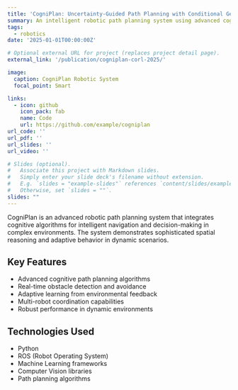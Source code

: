 ```yaml
---
title: 'CogniPlan: Uncertainty-Guided Path Planning with Conditional Generative Layout Prediction'
summary: An intelligent robotic path planning system using advanced cognitive algorithms.
tags:
  - robotics
date: '2025-01-01T00:00:00Z'

# Optional external URL for project (replaces project detail page).
external_link: '/publication/cogniplan-corl-2025/'

image:
  caption: CogniPlan Robotic System
  focal_point: Smart

links:
  - icon: github
    icon_pack: fab
    name: Code
    url: https://github.com/example/cogniplan
url_code: ''
url_pdf: ''
url_slides: ''
url_video: ''

# Slides (optional).
#   Associate this project with Markdown slides.
#   Simply enter your slide deck's filename without extension.
#   E.g. `slides = "example-slides"` references `content/slides/example-slides.md`.
#   Otherwise, set `slides = ""`.
slides: ""
---
```


CogniPlan is an advanced robotic path planning system that integrates cognitive algorithms for intelligent navigation and decision-making in complex environments. The system demonstrates sophisticated spatial reasoning and adaptive behavior in dynamic scenarios.

## Key Features

- Advanced cognitive path planning algorithms
- Real-time obstacle detection and avoidance
- Adaptive learning from environmental feedback
- Multi-robot coordination capabilities
- Robust performance in dynamic environments

## Technologies Used

- Python
- ROS (Robot Operating System)
- Machine Learning frameworks
- Computer Vision libraries
- Path planning algorithms
